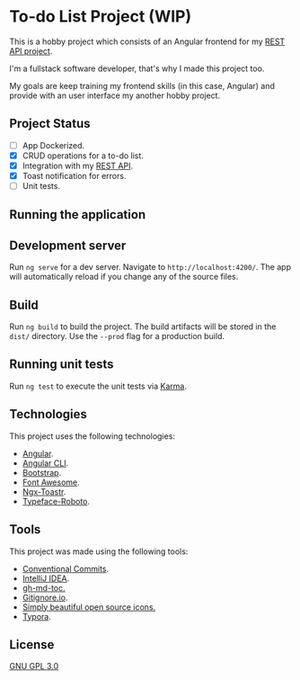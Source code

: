 # To-do List Project (WIP)

This is a hobby project which consists of an Angular frontend for my [REST API project](https://github.com/Nahuel92/to-doList).

I'm a fullstack software developer, that's why I made this project too.

My goals are keep training my frontend skills (in this case, Angular) and provide with an user interface my another hobby project.

## Project Status

- [ ] App Dockerized.
- [x] CRUD operations for a to-do list.
- [x] Integration with my [REST API](https://github.com/Nahuel92/to-doList).
- [x] Toast notification for errors.
- [ ] Unit tests.

## Running the application

## Development server

Run `ng serve` for a dev server. Navigate to `http://localhost:4200/`. The app will automatically reload if you change any of the source files.

## Build

Run `ng build` to build the project. The build artifacts will be stored in the `dist/` directory. Use the `--prod` flag for a production build.

## Running unit tests

Run `ng test` to execute the unit tests via [Karma](https://karma-runner.github.io).

## Technologies

This project uses the following technologies:
- [Angular](https://angular.io/).
- [Angular CLI](https://github.com/angular/angular-cli).
- [Bootstrap](https://github.com/twbs/bootstrap).
- [Font Awesome](https://fontawesome.com).
- [Ngx-Toastr](https://github.com/scttcper/ngx-toastr).
- [Typeface-Roboto](https://github.com/KyleAMathews/typefaces/tree/master/packages/roboto).

## Tools

This project was made using the following tools:

- [Conventional Commits](https://www.conventionalcommits.org/en/v1.0.0-beta.4).
- [IntelliJ IDEA](https://www.jetbrains.com/idea).
- [gh-md-toc.](https://github.com/ekalinin/github-markdown-toc)
- [Gitignore.io](https://www.gitignore.io).
- [Simply beautiful open source icons.](https://feathericons.com)
- [Typora](https://typora.io).

## License

[GNU GPL 3.0](./LICENSE)